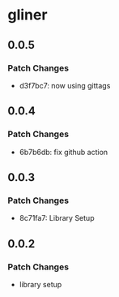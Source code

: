 # gliner

## 0.0.5

### Patch Changes

- d3f7bc7: now using gittags

## 0.0.4

### Patch Changes

- 6b7b6db: fix github action

## 0.0.3

### Patch Changes

- 8c71fa7: Library Setup

## 0.0.2

### Patch Changes

- library setup
